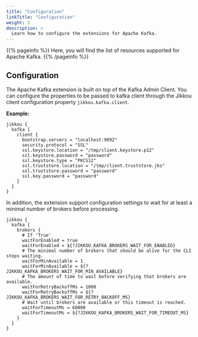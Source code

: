 ```yaml
---
title: "Configuration"
linkTitle: "Configuration"
weight: 2
description: >
  Learn how to configure the extensions for Apache Kafka.
---
```


{{% pageinfo %}}
Here, you will find the list of resources supported for Apache Kafka.
{{% /pageinfo %}}

## Configuration

The Apache Kafka extension is built on top of the Kafka Admin Client. You can configure the properties to be passed to
kafka client
through the Jikkou client configuration property `jikkou.kafka.client`.

**Example:**

```hocon
jikkou {
  kafka {
    client {
      bootstrap.servers = "localhost:9092"
      security.protocol = "SSL"
      ssl.keystore.location = "/tmp/client.keystore.p12"
      ssl.keystore.password = "password"
      ssl.keystore.type = "PKCS12"
      ssl.truststore.location = "/tmp/client.truststore.jks"
      ssl.truststore.password = "password"
      ssl.key.password = "password"
    }
  }
}
```

In addition, the extension support configuration settings to wait for at least a minimal number of brokers before
processing.

```hocon
jikkou {
  kafka {
    brokers {
      # If 'True' 
      waitForEnabled = true
      waitForEnabled = ${?JIKKOU_KAFKA_BROKERS_WAIT_FOR_ENABLED}
      # The minimal number of brokers that should be alive for the CLI stops waiting.
      waitForMinAvailable = 1
      waitForMinAvailable = ${?JIKKOU_KAFKA_BROKERS_WAIT_FOR_MIN_AVAILABLE}
      # The amount of time to wait before verifying that brokers are available.
      waitForRetryBackoffMs = 1000
      waitForRetryBackoffMs = ${?JIKKOU_KAFKA_BROKERS_WAIT_FOR_RETRY_BACKOFF_MS}
      # Wait until brokers are available or this timeout is reached.
      waitForTimeoutMs = 60000
      waitForTimeoutMs = ${?JIKKOU_KAFKA_BROKERS_WAIT_FOR_TIMEOUT_MS}
    }
  }
}
```
